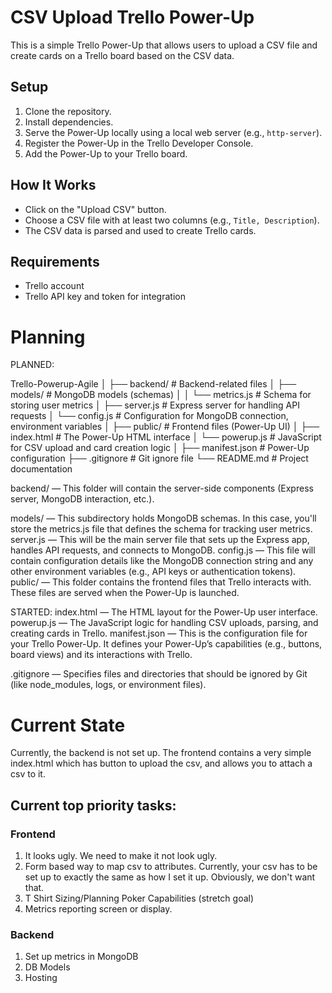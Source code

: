 # CSV Upload Trello Power-Up

This is a simple Trello Power-Up that allows users to upload a CSV file and create cards on a Trello board based on the CSV data.

## Setup

1. Clone the repository.
2. Install dependencies.
3. Serve the Power-Up locally using a local web server (e.g., `http-server`).
4. Register the Power-Up in the Trello Developer Console.
5. Add the Power-Up to your Trello board.

## How It Works

- Click on the "Upload CSV" button.
- Choose a CSV file with at least two columns (e.g., `Title, Description`).
- The CSV data is parsed and used to create Trello cards.

## Requirements

- Trello account
- Trello API key and token for integration

# Planning
PLANNED:

Trello-Powerup-Agile
│
├── backend/                 # Backend-related files
│   ├── models/              # MongoDB models (schemas)
│   │   └── metrics.js       # Schema for storing user metrics
│   ├── server.js            # Express server for handling API requests
│   └── config.js            # Configuration for MongoDB connection, environment variables
│
├── public/                  # Frontend files (Power-Up UI)
│   ├── index.html           # The Power-Up HTML interface
│   └── powerup.js           # JavaScript for CSV upload and card creation logic
│
├── manifest.json            # Power-Up configuration
├── .gitignore               # Git ignore file
└── README.md                # Project documentation

backend/ — This folder will contain the server-side components (Express server, MongoDB interaction, etc.).

models/ — This subdirectory holds MongoDB schemas. In this case, you'll store the metrics.js file that defines the schema for tracking user metrics.
server.js — This will be the main server file that sets up the Express app, handles API requests, and connects to MongoDB.
config.js — This file will contain configuration details like the MongoDB connection string and any other environment variables (e.g., API keys or authentication tokens).
public/ — This folder contains the frontend files that Trello interacts with. These files are served when the Power-Up is launched.

STARTED:
index.html — The HTML layout for the Power-Up user interface.
powerup.js — The JavaScript logic for handling CSV uploads, parsing, and creating cards in Trello.
manifest.json — This is the configuration file for your Trello Power-Up. It defines your Power-Up’s capabilities (e.g., buttons, board views) and its interactions with Trello.

.gitignore — Specifies files and directories that should be ignored by Git (like node_modules, logs, or environment files).

# Current State
Currently, the backend is not set up. The frontend contains a very simple index.html which has button to upload the csv, and allows you to attach a csv to it.

## Current top priority tasks:

### Frontend
1. It looks ugly. We need to make it not look ugly.
2. Form based way to map csv to attributes. Currently, your csv has to be set up to exactly the same as how I set it up. Obviously, we don't want that.
3. T Shirt Sizing/Planning Poker Capabilities (stretch goal)
4. Metrics reporting screen or display.

### Backend
1. Set up metrics in MongoDB
2. DB Models
3. Hosting

